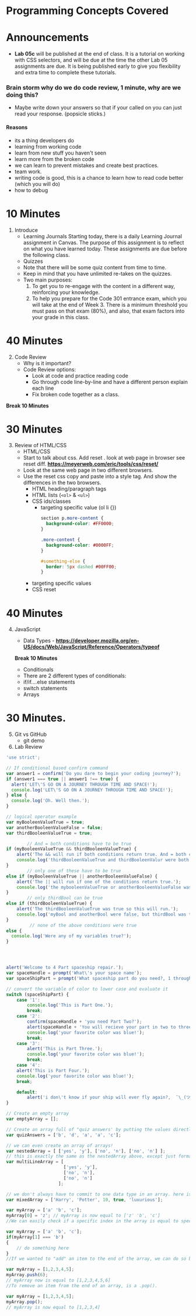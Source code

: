 # Programming Concepts Covered
# Announcements
- **Lab 05c** will be published at the end of class. It is a tutorial on working with CSS selectors, and will be due at the time the other Lab 05 assignments are due. It is being published early to give you flexibility and extra time to complete these tutorials.


### Brain storm why do we do code review, 1 minute, why are we doing this? 
- Maybe write down your answers so that if your called on you can just read your response. (popsicle sticks.)

#### Reasons 
- its a thing developers do
- learning from working code
- learn from new stuff you haven't seen
- learn more from the broken code
- we can learn to prevent mistakes and create best practices. 
- team work. 
- writing code is good, this is a chance to learn how to read code better (which you will do)
- how to debug

# 10 Minutes
1. Introduce
   - Learning Journals  Starting today, there is a daily Learning Journal assignment in      Canvas. The purpose of this assignment is to reflect on what you have learned today. These assignments are due before the following class.
   - Quizzes
   - Note that there will be some quiz content from time to time. 
   - Keep in mind that you have unlimited re-takes on the quizzes.
   - Two main purposes:
      1. To get you to re-engage with the content in a different way, reinforcing your knowledge.
      1. To help you prepare for the Code 301 entrance exam, which you will take at the end of Week 3. There is a minimum threshold you must pass on that exam (80%), and also, that exam factors into your grade in this class.

# 40 Minutes
2. Code Review
    - Why is it important?
    - Code Review options:
      - Look at code and practice reading code
      - Go through code line-by-line and have a different person explain each line
      - Fix broken code together as a class.

**Break 10 Minutes**

# 30 Minutes
3. Review of HTML/CSS
   - HTML/CSS
   - Start to talk about css.  Add reset . look at web page in browser see reset diff.
   **https://meyerweb.com/eric/tools/css/reset/**
   - Look at the same web page in two different browsers. 
   - Use the reset css copy and paste into a style tag. And show the differences in the two browsers. 
     - HTML heading/paragraph tags
     - HTML lists (`<ol>` & `<ul>`)
     - CSS ids/classes
        * targeting specific value (ol li {})
          ```css
          section p.more-content {
            background-color: #FF0000;
          }

          .more-content {
            background-color: #0000FF;
          }

          #something-else {
            border: 5px dashed #00FF00;
          }

          ```
     - targeting specific values
     - CSS reset

# 40 Minutes
4. JavaScript
   - Data Types - **https://developer.mozilla.org/en-US/docs/Web/JavaScript/Reference/Operators/typeof**

   **Break 10 Minutes**

   - Conditionals
    * There are 2 different types of conditionals:
    * if/if....else statements
    * switch statements

   - Arrays

# 30 Minutes. 
5. Git vs GitHub
   - git demo
6. Lab Review


```js 
'use strict';

// If conditional based confirm command
var answer1 = confirm('Do you dare to begin your coding journey?');
if (answer1 === true || answer1 !== true) {
  alert('LET\'S GO ON A JOURNEY THROUGH TIME AND SPACE!');
  console.log('LET\'S GO ON A JOURNEY THROUGH TIME AND SPACE!');
} else {
  console.log('Oh. Well then.');
}

// logical operator example
var myBooleenValueTrue = true;
var anotherBooleenValueFalse = false;
var thirdBooleenValueTrue = true;

        // And = both conditions have to be true
if (myBooleenValueTrue && thirdBooleenValueTrue) {
    alert('The && will run if both conditions return true. And = both conditions have to be true');
    console.log('thirdBooleenValueTrue and thirdBooleenValur were both true')
} 
        // only one of these have to be true
else if (myBooleenValueTrue || anotherBooleenValueFalse) {
    alert('The || will run if one of the conditions return true.');
    console.log('the mybooleenValueTrue or anotherBooleenValueFalse was true!');
} 
        // only thirdBool can be true
else if (thirdBooleenValueTrue) {
    alert('The thirdBooleenValueTrue was true so this will run.');
    console.log('myBool and anotherBool were false, but thirdBool was true.');
} 
         // none of the above conditions were true
else {
  console.log('Were any of my variables true?');
}




alert('Welcome to 4 Part spaceship repair.');
var spaceHandle = prompt('What\'s your space name');
var spaceShipPart = prompt('What spaceship part do you need?, 1 through 4');

// convert the variable of color to lower case and evaluate it
switch (spaceShipPart) {
    case '1':
        console.log('This is Part One.');
        break;
    case '2':
        confirm(spaceHandle + 'you need Part Two?');
        alert(spaceHandle + 'You will recieve your part in two to three light years.');
        console.log('your favorite color was blue!');
        break;
    case '3':
        alert('This is Part Three.');
        console.log('your favorite color was blue!');
        break;
    case '4':
    alert('This is Part Four.');
    console.log('your favorite color was blue!');
    break;

    default:
        alert('i don\'t know if your ship will ever fly again?,  ¯\_(ツ)_/¯');
}


```





```js
// Create an empty array
var emptyArray = [];

// Create an array full of "quiz answers' by putting the values directly into a new array
var quizAnswers = ['b', 'd', 'a', 'a', 'c'];

// we can even create an array of arrays!
var nestedArray = [ ['yes', 'y'], ['no', 'n'], ['no', 'n'] ];
// this is exactly the same as the nestedArray above, except just formatted slightly different.
var multiLineArray = [
                      ['yes', 'y'],
                      ['no', 'n'],
                      ['no', 'n']
                    ];

// we don't always have to commit to one data type in an array. here is an example of a mixed data type array.
var mixedArray = ['Harry', 'Potter', 10, true, 'luxurious'];

```

```js
var myArray = ['a' 'b', 'c'];
myArray[0] = 'z'; // myArray is now equal to ['z' 'b', 'c']
//We can easily check if a specific index in the array is equal to specific value

var myArray = ['a' 'b', 'c'];
if(myArray[1] === 'b')
{
    // do something here
}
//If we wanted to "add" an item to the end of the array, we can do so by the .push() method.

var myArray = [1,2,3,4,5];
myArray.push(6);
// myArray now is equal to [1,2,3,4,5,6]
//To remove an item from the end of an array, is a .pop().

var myArray = [1,2,3,4,5];
myArray.pop();
// myArray is now equal to [1,2,3,4]
```

